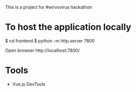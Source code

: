 This is a project for #wirvsvirus hackathon

# To host the application locally
$ cd frontend
$ python -m http.server 7800

Open browser http://localhost:7800/

# Tools
* Vue.js DevTools